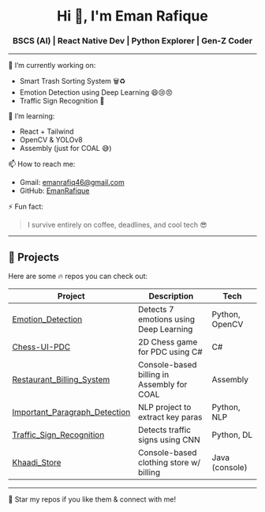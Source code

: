 <h1 align="center">Hi 👋, I'm Eman Rafique</h1>
<h3 align="center">BSCS (AI) | React Native Dev | Python Explorer | Gen-Z Coder</h3>

---

🔭 I’m currently working on:
- Smart Trash Sorting System 🗑️♻️
- Emotion Detection using Deep Learning 😄😢😠
- Traffic Sign Recognition 🚦

🌱 I’m learning:
- React + Tailwind
- OpenCV & YOLOv8
- Assembly (just for COAL 😅)

📫 How to reach me:
- Gmail: emanrafiq46@gmail.com
- GitHub: [EmanRafique](https://github.com/EmanRafique)

⚡ Fun fact:
> I survive entirely on coffee, deadlines, and cool tech 😎

---

## 📂 Projects

Here are some 🔥 repos you can check out:

| Project | Description | Tech |
|--------|-------------|------|
| [Emotion_Detection](https://github.com/EmanRafique/Emotion_Detection) | Detects 7 emotions using Deep Learning | Python, OpenCV |
| [Chess-UI-PDC](https://github.com/EmanRafique/Chess-UI-PDC) | 2D Chess game for PDC using C# | C# |
| [Restaurant_Billing_System](https://github.com/EmanRafique/Restaurant_Billing_System) | Console-based billing in Assembly for COAL | Assembly |
| [Important_Paragraph_Detection](https://github.com/EmanRafique/Important_Paragraph_Detection) | NLP project to extract key paras | Python, NLP |
| [Traffic_Sign_Recognition](https://github.com/EmanRafique/Traffic_Sign_Recognition) | Detects traffic signs using CNN | Python, DL |
| [Khaadi_Store](https://github.com/EmanRafique/Khaadi_Store) | Console-based clothing store w/ billing | Java (console) |

---

💖 Star my repos if you like them & connect with me!
